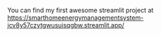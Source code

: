 You can find my first awesome streamlit project at
https://smarthomeenergymanagementsystem-jcv8y57czytgwusuisqgbw.streamlit.app/
